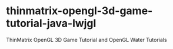 # thinmatrix-opengl-3d-game-tutorial-java-lwjgl
ThinMatrix OpenGL 3D Game Tutorial and OpenGL Water Tutorials
